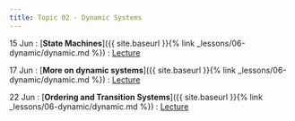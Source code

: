 ```yaml
---
title: Topic 02 - Dynamic Systems
---
```


15 Jun
: [**State Machines**]({{ site.baseurl }}{% link _lessons/06-dynamic/dynamic.md %})
  : [Lecture](https://youtu.be/LV8hcHDwbbs)

17 Jun
: [**More on dynamic systems**]({{ site.baseurl }}{% link _lessons/06-dynamic/dynamic.md %})
  : [Lecture](https://youtu.be/sE1rTUzwlis)

22 Jun
: [**Ordering and Transition Systems**]({{ site.baseurl }}{% link _lessons/06-dynamic/dynamic.md %})
  : [Lecture](https://youtu.be/5vcDPDpTLzQ)
